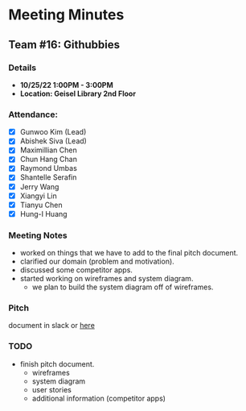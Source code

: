 # Meeting Minutes
## Team #16: Githubbies
### Details 
- **10/25/22 1:00PM - 3:00PM**
- **Location: Geisel Library 2nd Floor**

### Attendance: 
- [x] Gunwoo Kim (Lead)
- [x] Abishek Siva (Lead)
- [x] Maximillian Chen
- [x] Chun Hang Chan
- [x] Raymond Umbas
- [x] Shantelle Serafin
- [x] Jerry Wang
- [x] Xiangyi Lin
- [x] Tianyu Chen
- [x] Hung-I Huang

### Meeting Notes
- worked on things that we have to add to the final pitch document.
- clarified our domain (problem and motivation).
- discussed some competitor apps.
- started working on wireframes and system diagram.
  - we plan to build the system diagram off of wireframes.

### Pitch

document in slack or [here](https://docs.google.com/document/d/199mJcNXd3xsJs2knyVH1woEHSiTYlz8NzjEhiBg8Y58/edit)

### TODO
- finish pitch document. 
  - wireframes
  - system diagram
  - user stories
  - additional information (competitor apps)

